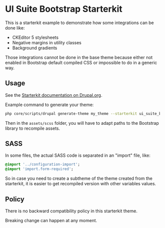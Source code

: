 # UI Suite Bootstrap Starterkit

This is a starterkit example to demonstrate how some integrations can be done
like:
- CKEditor 5 stylesheets
- Negative margins in utility classes
- Background gradients

Those integrations cannot be done in the base theme because either not enabled
in Bootstrap default compiled CSS or impossible to do in a generic way.


## Usage

See the
[Starterkit documentation on Drupal.org](https://www.drupal.org/docs/core-modules-and-themes/core-themes/starterkit-theme).

Example command to generate your theme:

```bash
php core/scripts/drupal generate-theme my_theme --starterkit ui_suite_bootstrap_starterkit --path themes/custom
```

Then in the `assets/scss` folder, you will have to adapt paths to the Bootstrap
library to recompile assets.


## SASS

In some files, the actual SASS code is separated in an "import" file, like:

```sass
@import '../configuration-import';
@import 'import.form-required';
```

So in case you need to create a subtheme of the theme created from the
starterkit, it is easier to get recompiled version with other variables values.


## Policy

There is no backward compatibility policy in this starterkit theme.

Breaking change can happen at any moment.
